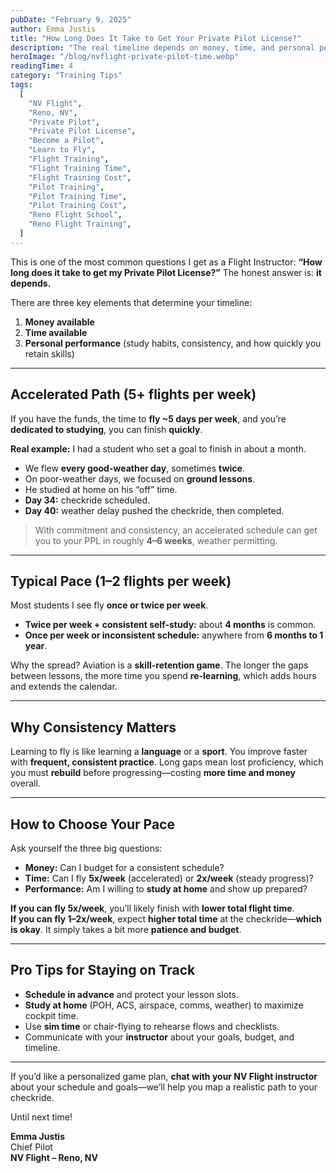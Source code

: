 ```yaml
---
pubDate: "February 9, 2025"
author: Emma Justis
title: "How Long Does It Take to Get Your Private Pilot License?"
description: "The real timeline depends on money, time, and personal performance. Here’s how different training schedules—from accelerated to once-a-week—affect how quickly you can earn your PPL with NV Flight in Reno, NV."
heroImage: "/blog/nvflight-private-pilot-time.webp"
readingTime: 4
category: "Training Tips"
tags:
  [
    "NV Flight",
    "Reno, NV",
    "Private Pilot",
    "Private Pilot License",
    "Become a Pilot",
    "Learn to Fly",
    "Flight Training",
    "Flight Training Time",
    "Flight Training Cost",
    "Pilot Training",
    "Pilot Training Time",
    "Pilot Training Cost",
    "Reno Flight School",
    "Reno Flight Training",
  ]
---
```


This is one of the most common questions I get as a Flight Instructor: **“How long does it take to get my Private Pilot License?”** The honest answer is: **it depends.**

There are three key elements that determine your timeline:

1. **Money available**  
2. **Time available**  
3. **Personal performance** (study habits, consistency, and how quickly you retain skills)

---

## Accelerated Path (5+ flights per week)

If you have the funds, the time to **fly ~5 days per week**, and you’re **dedicated to studying**, you can finish **quickly**.

**Real example:** I had a student who set a goal to finish in about a month.  
- We flew **every good-weather day**, sometimes **twice**.  
- On poor-weather days, we focused on **ground lessons**.  
- He studied at home on his “off” time.  
- **Day 34:** checkride scheduled.  
- **Day 40:** weather delay pushed the checkride, then completed.

> With commitment and consistency, an accelerated schedule can get you to your PPL in roughly **4–6 weeks**, weather permitting.

---

## Typical Pace (1–2 flights per week)

Most students I see fly **once or twice per week**.

- **Twice per week + consistent self-study:** about **4 months** is common.  
- **Once per week or inconsistent schedule:** anywhere from **6 months to 1 year**.

Why the spread? Aviation is a **skill-retention game**. The longer the gaps between lessons, the more time you spend **re-learning**, which adds hours and extends the calendar.

---

## Why Consistency Matters

Learning to fly is like learning a **language** or a **sport**. You improve faster with **frequent, consistent practice**. Long gaps mean lost proficiency, which you must **rebuild** before progressing—costing **more time and money** overall.

---

## How to Choose Your Pace

Ask yourself the three big questions:

- **Money:** Can I budget for a consistent schedule?  
- **Time:** Can I fly **5x/week** (accelerated) or **2x/week** (steady progress)?  
- **Performance:** Am I willing to **study at home** and show up prepared?

**If you can fly 5x/week**, you’ll likely finish with **lower total flight time**.  
**If you can fly 1–2x/week**, expect **higher total time** at the checkride—**which is okay**. It simply takes a bit more **patience and budget**.

---

## Pro Tips for Staying on Track

- **Schedule in advance** and protect your lesson slots.  
- **Study at home** (POH, ACS, airspace, comms, weather) to maximize cockpit time.  
- Use **sim time** or chair-flying to rehearse flows and checklists.  
- Communicate with your **instructor** about your goals, budget, and timeline.

---

If you’d like a personalized game plan, **chat with your NV Flight instructor** about your schedule and goals—we’ll help you map a realistic path to your checkride.

Until next time!

**Emma Justis**  
Chief Pilot  
**NV Flight – Reno, NV**
